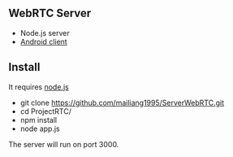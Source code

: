 ## WebRTC Server

- Node.js server
- [Android client](https://github.com/mailiang1995/ClientWebRTC.git)

## Install

It requires [node.js](http://nodejs.org/download/)

* git clone https://github.com/mailiang1995/ServerWebRTC.git
* cd ProjectRTC/
* npm install
* node app.js

The server will run on port 3000.


